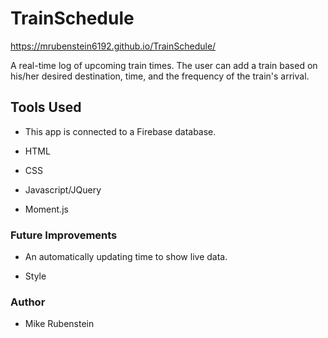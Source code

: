 # TrainSchedule

https://mrubenstein6192.github.io/TrainSchedule/

A real-time log of upcoming train times.  The user can add a train based on his/her desired destination, time, and the frequency of the train's arrival.  

## Tools Used

- This app is connected to a Firebase database.

- HTML

- CSS

- Javascript/JQuery

- Moment.js

### Future Improvements

- An automatically updating time to show live data.

- Style

### Author

- Mike Rubenstein
